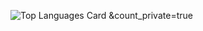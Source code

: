 ![Top Languages Card](https://github-readme-stats.vercel.app/api/top-langs/?username=Mona-17&layout=compact)
&count_private=true

